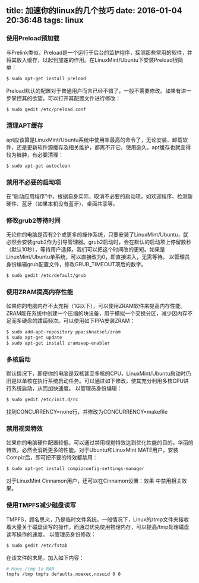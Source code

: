 title: 加速你的linux的几个技巧
date: 2016-01-04 20:36:48
tags: linux
---
### 使用Preload预加载 ###
与Prelink类似，Preload是一个运行于后台的监护程序，探测那些常用的软件，并将其放入缓存，以起到加速的作用。在LinuxMint/Ubuntu下安装Preload很简单：
```bash
$ sudo apt-get install preload
```
Preload默认的配置对于普通用户而言已经不错了，一般不需要修改。如果有进一步掌控其的欲望，可以打开其配置文件进行修改：
```bash
$ sudo gedit /etc/preload.conf
```
<!--more-->
### 清理APT缓存 ###
apt应该算是LinuxMint/Ubuntu系统中使用率最高的命令了，无论安装、卸载软件，还是更新软件源缓存及相关维护，都离不开它。使用逾久，apt缓存也就变得较为臃肿，有必要清理：
```bash
$ sudo apt-get autoclean
```
### 禁用不必要的启动项 ###
在“启动应用程序”中，根据自身实际，取消不必要的启动项，如欢迎程序、检测新硬件、蓝牙（如果本机没有蓝牙）、桌面共享等。
### 修改grub2等待时间 ###
无论你的电脑是否有2个或更多的操作系统，只要安装了LinuxMint/Ubuntu，就必然会安装grub2作为引导管理器。grub2启动时，会在默认的启动项上停留数秒（默认10秒），等待用户选择。我们可以把这个时间改的更短。如果是LinuxMint/Ubuntu单系统，可以直接改为0，即直接进入，无需等待。
以管理员身份编辑grub配置文件，修改GRUB_TIMEOUT项后的数字。
```bash
$ sudo gedit /etc/default/grub
```
### 使用ZRAM提高内存性能 ###
如果你的电脑内存不太充裕（1G以下），可以使用ZRAM软件来提高内存性能。ZRAM能在系统中创建一个压缩的块设备，用于模拟一个交换分区，减少因内存不足而多硬盘的蹂躏频次。可以使用如下PPA安装ZRAM：
```bash
$ sudo add-apt-repository ppa:shnatsel/zram
$ sudo apt-get update
$ sudo apt-get install zramswap-enabler
```
<!--more-->
### 多核启动 ###
默认情况下，即便你的电脑是双核甚至多核的CPU，LinuxMint/Ubuntu启动时仍旧是以单核在执行系统启动任务。可以通过如下修改，使其充分利用多核CPU进行系统启动，从而加快速度。
以管理员身份编辑：
```bash
$ sudo gedit /etc/init.d/rc
```
找到CONCURRENCY=none行，并修改为CONCURRENCY=makefile
### 禁用视觉特效 ###
如果你的电脑硬件配置较低，可以通过禁用视觉特效达到优化性能的目的。华丽的特效，必然会消耗更多的性能。对于Ubuntu和LinuxMint MATE用户，安装Compiz后，即可把不要的特效都禁用：
```bash
$ sudo apt-get install compizconfig-settings-manager
```
对于LinuxMint Cinnamon用户，还可以在Cinnamon设置：效果 中禁用相关效果。
### 使用TMPFS减少磁盘读写 ###
TMPFS，顾名思义，乃是临时文件系统。一般情况下，Linux的/tmp文件夹接收着大量关于磁盘读写的操作。而通过优先使用物理内存，可以提高/tmp处理磁盘读写操作的速度。
以管理员身份修改：
```bash
$ sudo gedit /etc/fstab
```
在该文件的末尾，加入如下内容：
```bash
# Move /tmp to RAM
tmpfs /tmp tmpfs defaults,noexec,nosuid 0 0
```
